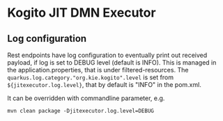 <!---
  Licensed to the Apache Software Foundation (ASF) under one
  or more contributor license agreements.  See the NOTICE file
  distributed with this work for additional information
  regarding copyright ownership.  The ASF licenses this file
  to you under the Apache License, Version 2.0 (the
  "License"); you may not use this file except in compliance
  with the License.  You may obtain a copy of the License at

    http://www.apache.org/licenses/LICENSE-2.0

  Unless required by applicable law or agreed to in writing,
  software distributed under the License is distributed on an
  "AS IS" BASIS, WITHOUT WARRANTIES OR CONDITIONS OF ANY
  KIND, either express or implied.  See the License for the
  specific language governing permissions and limitations
  under the License.
-->
# Kogito JIT DMN Executor

## Log configuration

Rest endpoints have log configuration to eventually print out received payload, if log is set to DEBUG level (default is INFO).
This is managed in the application.properties, that is under filtered-resources.
The `quarkus.log.category."org.kie.kogito".level` is set from `${jitexecutor.log.level}`, that by default is "INFO" in the pom.xml.

It can be overridden with commandline parameter, e.g.

`mvn clean package -Djitexecutor.log.level=DEBUG`

